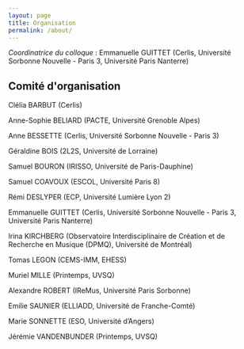 ```yaml
---
layout: page
title: Organisation
permalink: /about/
---
```


*Coordinatrice du colloque* : Emmanuelle GUITTET (Cerlis, Université Sorbonne Nouvelle - Paris 3, Université Paris Nanterre)

## Comité d'organisation

Clélia BARBUT (Cerlis)

Anne-Sophie BELIARD (PACTE, Université Grenoble  Alpes)

Anne BESSETTE (Cerlis, Université Sorbonne Nouvelle - Paris 3)

Géraldine BOIS (2L2S, Université de Lorraine)

Samuel BOURON (IRISSO, Université de Paris-Dauphine) 

Samuel COAVOUX (ESCOL, Université Paris 8)

Rémi DESLYPER (ECP, Université Lumière Lyon 2)

Emmanuelle GUITTET (Cerlis, Université Sorbonne Nouvelle - Paris 3, Université Paris Nanterre)

Irina KIRCHBERG (Observatoire Interdisciplinaire de Création et de Recherche en Musique (DPMQ), Université de Montréal)

Tomas LEGON (CEMS-IMM, EHESS)

Muriel MILLE (Printemps, UVSQ)

Alexandre ROBERT (IReMus, Université Paris Sorbonne) 

Emilie SAUNIER (ELLIADD, Université de Franche-Comté)

Marie SONNETTE (ESO, Université d’Angers)

Jérémie VANDENBUNDER (Printemps, UVSQ)